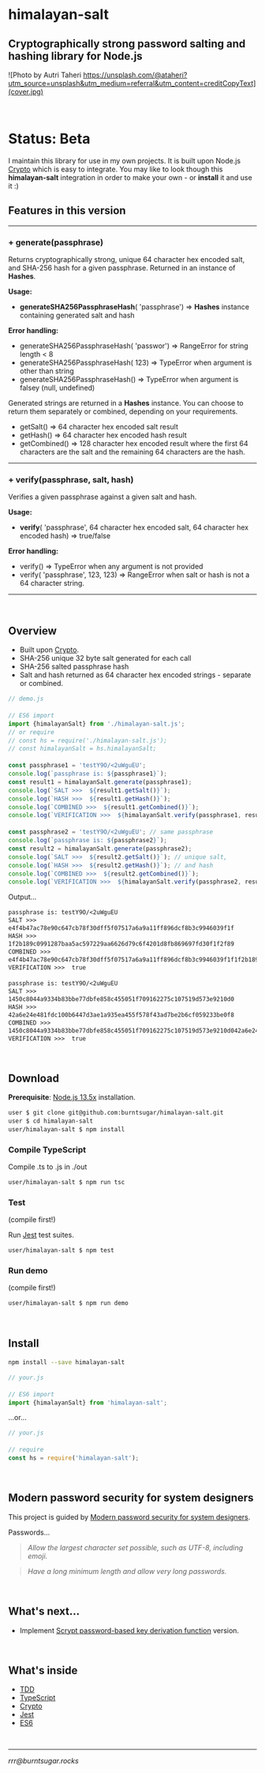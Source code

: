 # himalayan-salt

## Cryptographically strong password salting and hashing library for Node.js

![Photo by Autri Taheri https://unsplash.com/@ataheri?utm_source=unsplash&utm_medium=referral&utm_content=creditCopyText](cover.jpg)

<br>

# Status: Beta

I maintain this library for use in my own projects. It is built upon Node.js [Crypto](https://nodejs.org/api/crypto.html#crypto_crypto) which is easy to integrate. You may like to look though this **himalayan-salt** integration in order to make your own - or **install** it and use it :)

## Features in this version

<hr>

### + generate(passphrase) 

Returns cryptographically strong, unique 64 character hex encoded salt, and SHA-256 hash for a given passphrase. Returned in an instance of **Hashes**.

**Usage:**

- **generateSHA256PassphraseHash**( 'passphrase') => **Hashes** instance containing generated salt and hash

**Error handling:**

- generateSHA256PassphraseHash( 'passwor') => RangeError for string length < 8 
- generateSHA256PassphraseHash( 123) => TypeError when argument is other than string
- generateSHA256PassphraseHash() => TypeError when argument is falsey (null, undefined)

Generated strings are returned in a **Hashes** instance. You can choose to return them separately or combined, depending on your requirements.

+ getSalt() => 64 character hex encoded salt result
+ getHash() => 64 character hex encoded hash result
+ getCombined() => 128 character hex encoded result where the first 64 characters are the salt and the remaining 64 characters are the hash. 

<hr>

### + verify(passphrase, salt, hash)

Verifies a given passphrase against a given salt and hash.

**Usage:**

- **verify**( 'passphrase', 64 character hex encoded salt, 64 character hex encoded hash) => true/false 

**Error handling:**

- verify() => TypeError when any argument is not provided
- verify( 'passphrase', 123, 123) => RangeError when salt or hash is not a 64 character string.


<hr>

<br>

## Overview

- Built upon [Crypto](https://nodejs.org/api/crypto.html#crypto_crypto).
- SHA-256 unique 32 byte salt generated for each call
- SHA-256 salted passphrase hash
- Salt and hash returned as 64 character hex encoded strings - separate or combined.

````javascript
// demo.js

// ES6 import
import {himalayanSalt} from './himalayan-salt.js';
// or require
// const hs = require('./himalayan-salt.js');
// const himalayanSalt = hs.himalayanSalt;

const passphrase1 = 'testY9O/<2uWguEU';
console.log(`passphrase is: ${passphrase1}`);
const result1 = himalayanSalt.generate(passphrase1);
console.log(`SALT >>>  ${result1.getSalt()}`);
console.log(`HASH >>>  ${result1.getHash()}`);
console.log(`COMBINED >>>  ${result1.getCombined()}`);
console.log(`VERIFICATION >>>  ${himalayanSalt.verify(passphrase1, result1.getSalt(), result1.getHash())}`);

const passphrase2 = 'testY9O/<2uWguEU'; // same passphrase
console.log(`passphrase is: ${passphrase2}`);
const result2 = himalayanSalt.generate(passphrase2);
console.log(`SALT >>>  ${result2.getSalt()}`); // unique salt,
console.log(`HASH >>>  ${result2.getHash()}`); // and hash
console.log(`COMBINED >>>  ${result2.getCombined()}`);
console.log(`VERIFICATION >>>  ${himalayanSalt.verify(passphrase2, result2.getSalt(), result2.getHash())}`);
````

Output...

````
passphrase is: testY9O/<2uWguEU
SALT >>>  e4f4b47ac78e90c647cb78f30dff5f07517a6a9a11ff896dcf8b3c9946039f1f
HASH >>>  1f2b189c0991287baa5ac597229aa6626d79c6f4201d8fb869697fd30f1f2f89
COMBINED >>>  e4f4b47ac78e90c647cb78f30dff5f07517a6a9a11ff896dcf8b3c9946039f1f1f2b189c0991287baa5ac597229aa6626d79c6f4201d8fb869697fd30f1f2f89
VERIFICATION >>>  true

passphrase is: testY9O/<2uWguEU
SALT >>>  1450c8044a9334b83bbe77dbfe858c455051f709162275c107519d573e9210d0
HASH >>>  42a6e24e481fdc100b6447d3ae1a935ea455f578f43ad7be2b6cf059233be0f8
COMBINED >>>  1450c8044a9334b83bbe77dbfe858c455051f709162275c107519d573e9210d042a6e24e481fdc100b6447d3ae1a935ea455f578f43ad7be2b6cf059233be0f8
VERIFICATION >>>  true
````

<br>

## Download

**Prerequisite**: [Node.js 13.5x](https://github.com/nvm-sh/nvm#install--update-script) installation.

````bash 
user $ git clone git@github.com:burntsugar/himalayan-salt.git
user $ cd himalayan-salt
user/himalayan-salt $ npm install
````

### Compile TypeScript

Compile .ts to .js in ./out

````bash
user/himalayan-salt $ npm run tsc
````

### Test 

(compile first!)

Run [Jest](https://jestjs.io/docs/en/getting-started) test suites.

````bash
user/himalayan-salt $ npm test
````

### Run demo

(compile first!)

````bash
user/himalayan-salt $ npm run demo
````

<br>

## Install

````bash
npm install --save himalayan-salt
````

````javascript
// your.js

// ES6 import
import {himalayanSalt} from 'himalayan-salt';
````

...or...

````javascript
// your.js

// require
const hs = require('himalayan-salt');
````

<br>

## Modern password security for system designers

This project is guided by [Modern password security for system designers](https://cloud.google.com/solutions/modern-password-security-for-system-designers.pdf).

Passwords...

> *Allow the largest character set possible, such as
UTF-8, including emoji.*

> *Have a long minimum length and allow very long
passwords.*

<br>

## What's next...
* Implement [Scrypt password-based key derivation function](https://tools.ietf.org/html/rfc7914.html) version.

<br>


## What's inside

* [TDD](https://www.agilealliance.org/?s=TDD#q=~(infinite~false~filters~(postType~(~)~categories~(~))~searchTerm~'TDD~sort~false~sortDirection~'asc~page~1))
* [TypeScript](https://www.typescriptlang.org/)
* [Crypto](https://nodejs.org/api/crypto.html#crypto_crypto)
* [Jest](https://jestjs.io/en/)
* [ES6](https://tc39.es/ecma262/)

<br>

<hr>

*rrr@<span></span>burntsugar.rocks*
